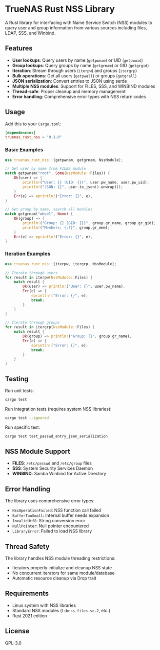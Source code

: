 # TrueNAS Rust NSS Library

A Rust library for interfacing with Name Service Switch (NSS) modules to query user and group information from various sources including files, LDAP, SSS, and Winbind.

## Features

- **User lookups**: Query users by name (`getpwnam`) or UID (`getpwuid`)
- **Group lookups**: Query groups by name (`getgrnam`) or GID (`getgrgid`)
- **Iteration**: Stream through users (`iterpw`) and groups (`itergrp`)
- **Bulk operations**: Get all users (`getpwall`) or groups (`getgrall`)
- **JSON serialization**: Convert entries to JSON using serde
- **Multiple NSS modules**: Support for FILES, SSS, and WINBIND modules
- **Thread-safe**: Proper cleanup and memory management
- **Error handling**: Comprehensive error types with NSS return codes

## Usage

Add this to your `Cargo.toml`:

```toml
[dependencies]
truenas_rust_nss = "0.1.0"
```

### Basic Examples

```rust
use truenas_rust_nss::{getpwnam, getgrnam, NssModule};

// Get user by name from FILES module
match getpwnam("root", Some(NssModule::Files)) {
    Ok(user) => {
        println!("User: {} (UID: {})", user.pw_name, user.pw_uid);
        println!("JSON: {}", user.to_json().unwrap());
    }
    Err(e) => eprintln!("Error: {}", e),
}

// Get group by name, search all modules
match getgrnam("wheel", None) {
    Ok(group) => {
        println!("Group: {} (GID: {})", group.gr_name, group.gr_gid);
        println!("Members: {:?}", group.gr_mem);
    }
    Err(e) => eprintln!("Error: {}", e),
}
```

### Iteration Examples

```rust
use truenas_rust_nss::{iterpw, itergrp, NssModule};

// Iterate through users
for result in iterpw(NssModule::Files) {
    match result {
        Ok(user) => println!("User: {}", user.pw_name),
        Err(e) => {
            eprintln!("Error: {}", e);
            break;
        }
    }
}

// Iterate through groups
for result in itergrp(NssModule::Files) {
    match result {
        Ok(group) => println!("Group: {}", group.gr_name),
        Err(e) => {
            eprintln!("Error: {}", e);
            break;
        }
    }
}
```

## Testing

Run unit tests:
```bash
cargo test
```

Run integration tests (requires system NSS libraries):
```bash
cargo test --ignored
```

Run specific test:
```bash
cargo test test_passwd_entry_json_serialization
```

## NSS Module Support

- **FILES**: `/etc/passwd` and `/etc/group` files
- **SSS**: System Security Services Daemon
- **WINBIND**: Samba Winbind for Active Directory

## Error Handling

The library uses comprehensive error types:

- `NssOperationFailed`: NSS function call failed
- `BufferTooSmall`: Internal buffer needs expansion
- `InvalidUtf8`: String conversion error
- `NullPointer`: Null pointer encountered
- `LibraryError`: Failed to load NSS library

## Thread Safety

The library handles NSS module threading restrictions:
- Iterators properly initialize and cleanup NSS state
- No concurrent iterators for same module/database
- Automatic resource cleanup via Drop trait

## Requirements

- Linux system with NSS libraries
- Standard NSS modules (`libnss_files.so.2`, etc.)
- Rust 2021 edition

## License

GPL-3.0
